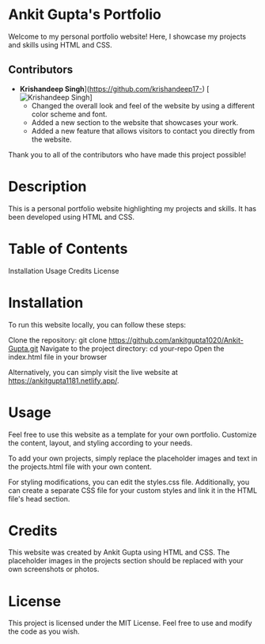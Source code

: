 # Ankit Gupta's Portfolio
Welcome to my personal portfolio website! Here, I showcase my projects and skills using HTML and CSS.

## Contributors
* **Krishandeep Singh**](https://github.com/krishandeep17-)
[![Krishandeep Singh](https://avatars.githubusercontent.com/u/96704619?v=4)]
    * Changed the overall look and feel of the website by using a different color scheme and font.
    * Added a new section to the website that showcases your work.
    * Added a new feature that allows visitors to contact you directly from the website.

Thank you to all of the contributors who have made this project possible!

# Description

 This is a personal portfolio website highlighting my projects and skills. It has been developed using HTML and CSS.

# Table of Contents
Installation
Usage
Credits
License

# Installation
To run this website locally, you can follow these steps:

Clone the repository: git clone https://github.com/ankitgupta1020/Ankit-Gupta.git
Navigate to the project directory: cd your-repo
Open the index.html file in your browser

Alternatively, you can simply visit the live website at https://ankitgupta1181.netlify.app/.

# Usage
Feel free to use this website as a template for your own portfolio. Customize the content, layout, and styling according to your needs.

To add your own projects, simply replace the placeholder images and text in the projects.html file with your own content.

For styling modifications, you can edit the styles.css file. Additionally, you can create a separate CSS file for your custom styles and link it in the HTML file's head section.

# Credits

This website was created by Ankit Gupta using HTML and CSS. The placeholder images in the projects section should be replaced with your own screenshots or photos.

# License
This project is licensed under the MIT License. Feel free to use and modify the code as you wish.

